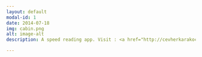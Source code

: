 ```yaml
---
layout: default
modal-id: 1
date: 2014-07-18
img: cabin.png
alt: image-alt
description: A speed reading app. Visit : <a href="http://cevherkarakoc.me/Speed-Reading/">APP</a>.

---
```

